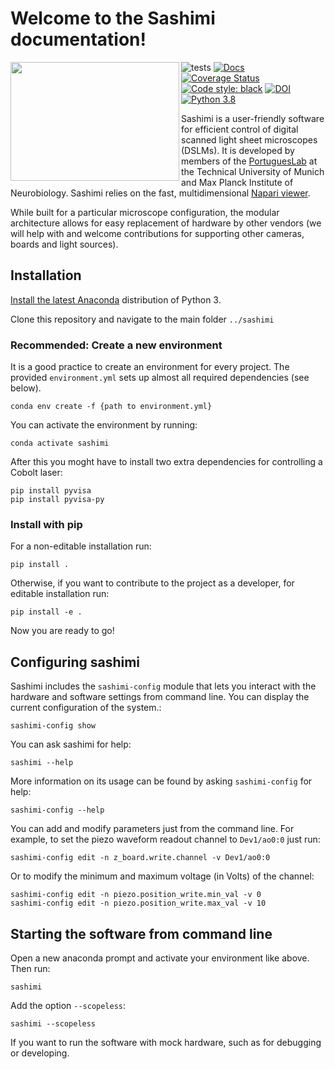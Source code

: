 # Welcome to the Sashimi documentation!

<img src="https://raw.githubusercontent.com/portugueslab/sashimi/master/sashimi/icons/main_icon.png" align="left" height="190" width="270">


![tests](https://github.com/portugueslab/sashimi/workflows/tests/badge.svg?branch=master)
[![Docs](https://img.shields.io/badge/docs-dev-brightgreen)](https://portugueslab.github.io/sashimi/)
[![Coverage Status](https://coveralls.io/repos/github/portugueslab/sashimi/badge.svg)](https://coveralls.io/github/portugueslab/sashimi)
[![Code style: black](https://img.shields.io/badge/code%20style-black-000000.svg)](https://github.com/psf/black)
[![DOI](https://zenodo.org/badge/DOI/10.5281/zenodo.4122062.svg)](https://doi.org/10.5281/zenodo.4122062)
[![Python 3.8](https://img.shields.io/badge/python-3.8-blue.svg)](https://www.python.org/)

Sashimi is a user-friendly software for efficient control of digital scanned light sheet microscopes (DSLMs).
It is developed by members of the [PortuguesLab](http://www.portugueslab.com/)
 at the Technical University of Munich and Max Planck Institute of Neurobiology. Sashimi relies on the fast, multidimensional
 [Napari viewer](https://github.com/napari/napari).
 
While built for a particular microscope configuration, the modular architecture allows for easy replacement of
hardware by other vendors (we will help with and welcome contributions for supporting other cameras, boards and light sources).
 

 
## Installation

[Install the latest Anaconda](https://www.anaconda.com/) distribution of Python 3.

Clone this repository and navigate to the main folder `../sashimi`

### Recommended: Create a new environment

It is a good practice to create an environment for every project. The provided `environment.yml` sets up almost all required dependencies (see below).

    conda env create -f {path to environment.yml}

You can activate the environment by running:

    conda activate sashimi
    
After this you moght have to install two extra dependencies for controlling a Cobolt laser:

    pip install pyvisa
    pip install pyvisa-py
    
### Install with pip

For a non-editable installation run:

    pip install .

Otherwise, if you want to contribute to the project as a developer, for editable installation run:

    pip install -e .

Now you are ready to go!

## Configuring sashimi
    
Sashimi includes the `sashimi-config` module that lets you interact with the hardware and software
settings from command line. You can display the current configuration of the system.:
 
    sashimi-config show
    
You can ask sashimi for help:
   
    sashimi --help
 
More information on its usage can be found by asking `sashimi-config` for help:

    sashimi-config --help
   
You can add and modify parameters just from the command line. For example, to set the piezo waveform readout channel to `Dev1/ao0:0` just run:

    sashimi-config edit -n z_board.write.channel -v Dev1/ao0:0
    
Or to modify the minimum and maximum voltage (in Volts) of the channel:
    
    sashimi-config edit -n piezo.position_write.min_val -v 0
    sashimi-config edit -n piezo.position_write.max_val -v 10
    

## Starting the software from command line

Open a new anaconda prompt and activate your environment like above. Then run:

    sashimi
    
Add the option `--scopeless`:

    sashimi --scopeless
    
If you want to run the software with mock hardware, such as for debugging or developing.


